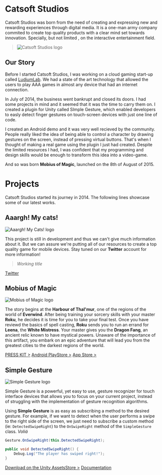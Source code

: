 # Catsoft Studios

Catsoft Studios was born from the need of creating and expressing new and rewarding experiences through digital media. It is a one-man army company commited to create top quality products with a clear mind set towards innovation. Specially, but not limited , on the interactive entertainment field.

> ![Catsoft Studios logo](http://press.catsoft-studios.com/media/catsoftstudios.png)

## Our Story

Before I started Catsoft Studios, I was working on a cloud gaming start-up called [LudiumLab](http://ludiumlab.com). We had a state of the art technology that allowed the users to play AAA games in almost any device that had an internet connection.

In July of 2014, the business went bankrupt and closed its doors. I had some projects in mind and it seemed that it was the time to carry them on. I created a plugin for Unity called SImple Gesture, which enabled developers to easly detect finger gestures on touch-screen devices with just one line of code.

I created an Android demo and it was very well recieved by the community. People really liked the idea of being able to control a character by drawing gestures on the screen, instead of pressing virtual buttons. That's when I thought of making a real game using the plugin I just had created. Despite the limited resources I had, I was confident that my programming and design skills would be enough to transform this idea into a video-game.

And so was born **Mobius of Magic**, launched on the 8th of August of 2015.

# Projects

Catsoft Studios started its journey in 2014. The following lines showcase some of our latest works.

## Aaargh! My cats!

![Aaargh! My Cats! logo](http://press.catsoft-studios.com/media/aaarghmycats.png)

This project is still in development and thus we can't give much information about it. But we can assure we're putting all of our resources to create a top quality game for mobile devices. Stay tuned on our **Twitter** account for more information!

> *Working title*

[Twitter](http://twitter.com/catsoftstudios)

## Mobius of Magic

![Mobius of Magic logo](http://press.catsoft-studios.com/media/mobiusofmagic.jpg)

The story begins at the **Harbour of Thal'mur**, one of the regions of the world of **Everwind**. After being training your sorcery skills with your master **Roku**, he decides it is time for you to take your final test. Once you have reviewd the basics of spell casting, **Roku** sends you to run an errand for **Leena**, the **White Mistress**. Your master gives you the **Dragon Fang**, an ancient relic known to have mystical powers. Unaware of the importance of this artifact, you embark on an epic adventure that will lead you from the greatest cities to the darkest regions of the world.

[PRESS KIT >](http://press.catsoft-studios.com/mobiusofmagic)
[Android PlayStore >](https://play.google.com/store/apps/details?id=com.catsoftstudios.mobiusofmagic)
[App Store >](https://itunes.apple.com/us/app/mobius-of-magic/id1022330445)

## Simple Gesture

![Simple Gesture logo](http://press.catsoft-studios.com/media/simplegesture.jpg)

Simple Gesture is a powerful, yet easy to use, gesture recognizer for touch interface devices that allows you to focus on your current project, instead of struggling with the implementation of gesture recognition algorithms.

Using **Simple Gesture** is as easy as subscribing a method to the desired gesture. For example, if we want to detect when the user performs a swipe to the right side of the screen, we just need to subscribe a custom method (ie: `DetectedSwipeRight`) to the `OnSwipeRight` method of the `SimpleGesture` class. *Voliá*

``` cs
Gesture.OnSwipeRight(this.DetectedSwipeRight);

public void DetectedSwipeRight() {
    Debug.Log("The player has swiped right!");
}
```

[Download on the Unity AssetsStore >](http://u3d.as/8bb) [Documentation](#)